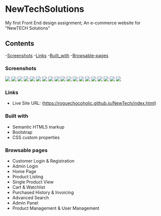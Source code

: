 # NewTechSolutions
My first Front End design assignment; An e-commerce website for "NewTECH Solutions"

## Contents
-[Screenshots](#screenshots)
-[Links](#links)
-[Built_with](#built-with)
-[Browsable-pages](#browsable-pages)


### Screenshots

![](./css/NewTech%20Solutions%20SS/Screenshot%20(145).png)
![](./css/NewTech%20Solutions%20SS/Screenshot%20(146).png)
![](./css/NewTech%20Solutions%20SS/Screenshot%20(147).png)
![](./css/NewTech%20Solutions%20SS/Screenshot%20(148).png)
![](./css/NewTech%20Solutions%20SS/Screenshot%20(149).png)
![](./css/NewTech%20Solutions%20SS/Screenshot%20(150).png)
![](./css/NewTech%20Solutions%20SS/Screenshot%20(151).png)
![](./css/NewTech%20Solutions%20SS/Screenshot%20(152).png)
![](./css/NewTech%20Solutions%20SS/Screenshot%20(153).png)
![](./css/NewTech%20Solutions%20SS/Screenshot%20(154).png)
![](./css/NewTech%20Solutions%20SS/Screenshot%20(155).png)
![](./css/NewTech%20Solutions%20SS/Screenshot%20(156).png)
![](./css/NewTech%20Solutions%20SS/Screenshot%20(157).png)
![](./css/NewTech%20Solutions%20SS/Screenshot%20(158).png)
![](./css/NewTech%20Solutions%20SS/Screenshot%20(159).png)
![](./css/NewTech%20Solutions%20SS/Screenshot%20(160).png)
![](./css/NewTech%20Solutions%20SS/Screenshot%20(161).png)
![](./css/NewTech%20Solutions%20SS/Screenshot%20(162).png)
![](./css/NewTech%20Solutions%20SS/Screenshot%20(163).png)


### Links

- Live Site URL: (https://roguechocoholic.github.io/NewTech/index.html)



### Built with

- Semantic HTML5 markup
- Bootstrap
- CSS custom properties

### Browsable pages

- Customer Login & Registration 
- Admin Login 
- Home Page 
- Product Listing 
- Single Product View 
- Cart & Watchlist 
- Purchased History & Invoicing 
- Advanced Search
- Admin Panel
- Product Management & User Management

